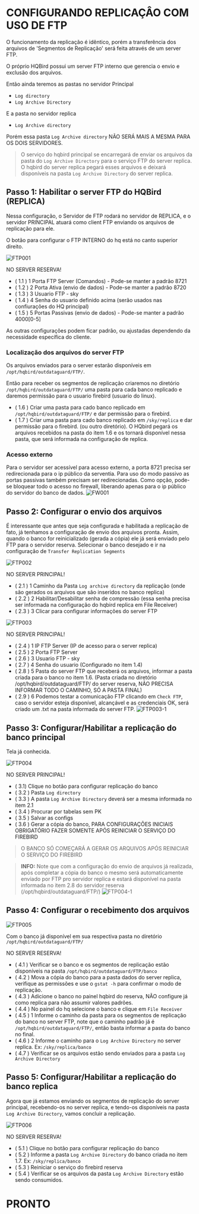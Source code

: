 # CONFIGURANDO REPLICAÇÂO COM USO DE FTP
O funcionamento da replicação é idêntico, porém a transferência dos arquivos de 'Segmentos de Replicação' será feita através de um server FTP.

O próprio HQBird possui um server FTP interno que gerencia o envio e exclusão dos arquivos.

Então ainda teremos as pastas no servidor Principal
- `Log directory`
- `Log Archive Directory`

E a pasta no servidor replica
- `Log Archive directory`

 Porém essa pasta `Log Archive directory` NÃO SERÁ MAIS A MESMA PARA OS DOIS SERVIDORES.
 
 > O serviço do hqbird principal se encarregará de enviar os arquivos da pasta do `Log Archive Directory` para o serviço FTP do server replica. O hqbird do server replica pegará esses arquivos e deixará disponíveis na pasta `Log Archive Directory` do server replica.

## Passo 1: Habilitar o server FTP do HQBird (REPLICA)
Nessa configuração, o Servidor de FTP rodará no servidor de REPLICA, e o servidor PRINCIPAL atuará como client FTP enviando os arquivos de replicação para ele.

O botão para configurar o FTP INTERNO do hq está no canto superior direito.

![FTP001](https://github.com/TI-SKY/replica-configuracao/blob/main/imagens_e_anexos/FTP001.png)

NO SERVER RESERVA!
- ( 1.1 ) 1 Porta FTP Server (Comandos) - Pode-se manter a padrão 8721
- ( 1.2 ) 2 Porta Ativa (envio de dados) - Pode-se manter a padrão 8720
- ( 1.3 ) 3 Usuario FTP - sky
- ( 1.4 ) 4 Senha do usuario definido acima (serão usados nas confiurações do HQ principal)
- ( 1.5 ) 5 Portas Passivas (envio de dados) - Pode-se manter a padrão 4000[0-5]

As outras configurações podem ficar padrão, ou ajustadas dependendo da necessidade específica do cliente.

### Localização dos arquivos do server FTP
Os arquivos enviados para o server estarão disponíveis em `/opt/hqbird/outdataguard/FTP/`.

Então para receber os segmentos de replicação criaremos no diretório `/opt/hqbird/outdataguard/FTP/` uma pasta para cada banco replicado e daremos permissão para o usuario firebird (usuario do linux).

- ( 1.6 ) Criar uma pasta para cado banco replicado em `/opt/hqbird/outdataguard/FTP/` e dar permissão para o firebird.
- ( 1.7 ) Criar uma pasta para cado banco replicado em `/sky/replica`  e dar permissão para o firebird. (ou outro diretório). O HQbird pegará os arquivos recebidos na pasta do item 1.6 e os tornará disponível nessa pasta, que será informada na configuração de replica.

### Acesso externo
Para o servidor ser acessível para acesso externo, a porta 8721 precisa ser redirecionada para o ip público da serventia.
Para uso do modo passivo as portas passivas também precisam ser redirecionadas.
Como opção, pode-se bloquear todo o acesso no firewall, liberando apenas para o ip público do servidor do banco de dados.
![FW001](https://github.com/TI-SKY/replica-configuracao/blob/main/imagens_e_anexos/FW001.jpeg)

## Passo 2: Configurar o envio dos arquivos
É interessante que antes que seja configurada e habilitada a replicação de fato, já tenhamos a configuração de envio dos arquivos pronta. Assim, quando o banco for reinicializado (gerada a cópia) ele já será enviado pelo FTP para o servidor reserva.
Selecionar o banco desejado e ir na configuração de `Transfer Replication Segments`

![FTP002](https://github.com/TI-SKY/replica-configuracao/blob/main/imagens_e_anexos/FTP002.png)

NO SERVER PRINCIPAL!
- ( 2.1 ) 1 Caminho da Pasta `Log archive directory` da replicação (onde são gerados os arquivos que são inseridos no banco replica)
- ( 2.2 ) 2 Habilitar/Desabilitar senha de compressão (essa senha precisa ser informada na configuração do hqbird replica em File Receiver)
- ( 2.3 ) 3 Clicar para configurar informações do server FTP


![FTP003](https://github.com/TI-SKY/replica-configuracao/blob/main/imagens_e_anexos/FTP003.png)

NO SERVER PRINCIPAL!
- ( 2.4 ) 1 IP FTP Server (IP de acesso para o server replica)
- ( 2.5 ) 2 Porta FTP Server
- ( 2.6 ) 3 Usuario FTP - sky
- ( 2.7 ) 4 Senha do usuario (Configurado no item 1.4)
- ( 2.8 ) 5 Pasta do server FTP que receberá os arquivos, informar a pasta criada para o banco no item 1.6. (Pasta criada no diretório /opt/hqbird/outdataguard/FTP/ do server reserva, NÃO PRECISA INFORMAR TODO O CAMINHO, SÓ A PASTA FINAL)
- ( 2.9 ) 6 Podemos testar a comunicação FTP clicando em `Check FTP`, caso o servidor esteja disponível, alcançável e as credenciais OK, será criado um .txt na pasta informada do server FTP.
![FTP003-1](https://github.com/TI-SKY/replica-configuracao/blob/main/imagens_e_anexos/FTP003-1.png)

## Passo 3: Configurar/Habilitar a replicação do banco principal

Tela já conhecida.

![FTP004](https://github.com/TI-SKY/replica-configuracao/blob/main/imagens_e_anexos/FTP004.png)

NO SERVER PRINCIPAL!
- ( 3.1) Clique no botão para configurar replicação do banco
- ( 3.2 ) Pasta `Log directory`
- ( 3.3 ) A pasta `Log Archive Directory` deverá ser a mesma informada no item 2.1
- ( 3.4 ) Procurar por tabelas sem PK
- ( 3.5 ) Salvar as configs
- ( 3.6 ) Gerar a cópia do banco, PARA CONFIGURAÇÕES INICIAIS OBRIGATÓRIO FAZER SOMENTE APÓS REINICIAR O SERVIÇO DO FIREBIRD
 
 > O BANCO SÓ COMEÇARÁ A GERAR OS ARQUIVOS APÓS REINICIAR O SERVIÇO DO FIREBIRD

 > **INFO:** Note que com a configuração do envio de arquivos já realizada, após completar a cópia do banco o mesmo será automaticamente enviado por FTP pro servidor replica e estará disponível na pasta informada no item 2.8 do servidor reserva (/opt/hqbird/outdataguard/FTP/) ![FTP004-1](https://github.com/TI-SKY/replica-configuracao/blob/main/imagens_e_anexos/FTP004-1.png)


## Passo 4: Configurar o recebimento dos arquivos


![FTP005](https://github.com/TI-SKY/replica-configuracao/blob/main/imagens_e_anexos/FTP005.png)

Com o banco já disponível em sua respectiva pasta no diretório `/opt/hqbird/outdataguard/FTP/`

NO SERVER RESERVA!
- ( 4.1 ) Verificar se o banco e os segmentos de replicação estão disponíveis na pasta `/opt/hqbird/outdataguard/FTP/banco`
- ( 4.2 ) Mova a cópia do banco para a pasta dados do server replica, verifique as permissões e use o `gstat -h` para confirmar o modo de replicação.
- ( 4.3 ) Adicione o banco no painel hqbird do reserva, NÃO configure já como replica para não assumir valores padrões.
- ( 4.4 ) No painel do hq selecione o banco e clique em `File Receiver`
- ( 4.5 ) 1 Informe o caminho da pasta para os segmentos de replicação do banco no server FTP, note que o caminho padrão já é `/opt/hqbird/outdataguard/FTP/`, então basta informar a pasta do banco no final.
- ( 4.6 ) 2 Informe o caminho para o `Log Archive Directory` no server replica. Ex: `/sky/replica/banco`
- ( 4.7 ) Verificar se os arquivos estão sendo enviados para a pasta `Log Archive Directory`

## Passo 5: Configurar/Habilitar a replicação do banco replica

Agora que já estamos enviando os segmentos de replicação do server principal, recebendo-os no server replica, e tendo-os disponíveis na pasta `Log Archive Directory`, vamos concluir a replicação.

![FTP006](https://github.com/TI-SKY/replica-configuracao/blob/main/imagens_e_anexos/FTP006.png)

NO SERVER RESERVA!
- ( 5.1 ) Clique no botão para configurar replicação do banco
- ( 5.2 ) Informe a pasta `Log Archive Directory` do banco criada no item 1.7. Ex: `/sky/replica/banco`
- ( 5.3 ) Reiniciar o serviço do firebird reserva
- ( 5.4 ) Verificar se os arquivos da pasta `Log Archive Directory` estão sendo consumidos.

# PRONTO











